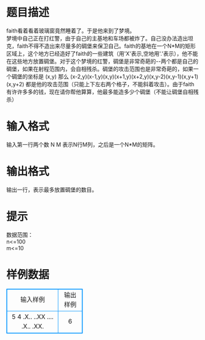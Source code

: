 # 

 
 # 题目描述 
faith看着看着玻璃窗竟然睡着了。于是他来到了梦境。<BR>梦境中自己正在打红警，由于自己的主基地和车场都被炸了。自己没办法造出坦克，faith不得不造出来尽量多的碉堡来保卫自己。faith的基地在一个N*M的矩形区域上，这个地方已经造好了faith的一些建筑（用'X'表示,空地用'.'表示），他不能在这些地方放置碉堡。对于这个梦境的红警，碉堡是非常奇葩的--两个都是自己的碉堡，如果在射程范围内，会自相残杀。碉堡的攻击范围也是非常奇葩的，如果一个碉堡的坐标是&nbsp;(x,y)&nbsp;那么&nbsp;(x-2,y)(x-1,y)(x,y)(x+1,y)(x+2,y)(x,y-2)(x,y-1)(x,y+1)(x,y+2)&nbsp;都是他的攻击范围（只能上下左右两个格子，不能斜着攻击）。由于faith有许许多多的钱，现在请你帮他算算，他最多能造多少个碉堡（不能让碉堡自相残杀） 

 
 # 输入格式 
输入第一行两个数&nbsp;N&nbsp;M&nbsp;表示N行M列，之后是一个N*M的矩阵。 

 
 # 输出格式 
输出一行，表示最多放置碉堡的数目。 

 
 # 提示 
数据范围：<BR>n&lt;=100<BR>m&lt;=10 
# 样例数据
<style>
        table,table tr th, table tr td { border:1px solid #0094ff; }
        table { width: 200px; min-height: 25px; line-height: 25px; text-align: center; border-collapse: collapse;}   
    </style>
<table>
	<tr>
		<td>输入样例</td>
		<td>输出样例</td>
	</tr>
<tr><td>5 4
.X..
..XX
....
.X..
.XX.
</td><td>6
</td></tr></table>
